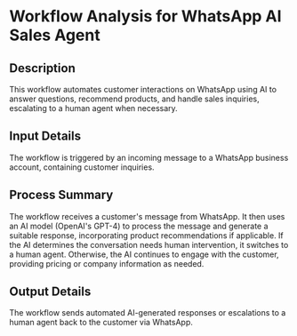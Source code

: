 # Workflow Analysis for WhatsApp AI Sales Agent

## Description
This workflow automates customer interactions on WhatsApp using AI to answer questions, recommend products, and handle sales inquiries, escalating to a human agent when necessary.

## Input Details
The workflow is triggered by an incoming message to a WhatsApp business account, containing customer inquiries.

## Process Summary
The workflow receives a customer's message from WhatsApp. It then uses an AI model (OpenAI's GPT-4) to process the message and generate a suitable response, incorporating product recommendations if applicable. If the AI determines the conversation needs human intervention, it switches to a human agent. Otherwise, the AI continues to engage with the customer, providing pricing or company information as needed.

## Output Details
The workflow sends automated AI-generated responses or escalations to a human agent back to the customer via WhatsApp.
